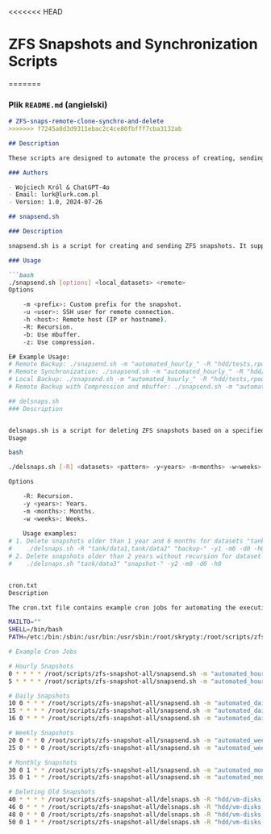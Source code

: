<<<<<<< HEAD
# ZFS Snapshots and Synchronization Scripts
=======

### Plik `README.md` (angielski)

```markdown
# ZFS-snaps-remote-clone-synchro-and-delete
>>>>>>> f7245a0d3d9311ebac2c4ce80fbfff7cba3132ab

## Description

These scripts are designed to automate the process of creating, sending, and deleting ZFS snapshots. They support both local and remote operations and include features for compression and buffering.

### Authors

- Wojciech Król & ChatGPT-4o
- Email: lurk@lurk.com.pl
- Version: 1.0, 2024-07-26

## snapsend.sh

### Description

snapsend.sh is a script for creating and sending ZFS snapshots. It supports both local and remote destinations, with options for recursion, compression, and buffering.

### Usage

```bash
./snapsend.sh [options] <local_datasets> <remote>
Options

    -m <prefix>: Custom prefix for the snapshot.
    -u <user>: SSH user for remote connection.
    -h <host>: Remote host (IP or hostname).
    -R: Recursion.
    -b: Use mbuffer.
    -z: Use compression.

E# Example Usage:
# Remote Backup: ./snapsend.sh -m "automated_hourly_" -R "hdd/tests,rpool/data/tests" "192.168.28.8:hdd/kopie"
# Remote Synchronization: ./snapsend.sh -m "automated_hourly_" -R "hdd/tests,rpool/data/tests" "192.168.28.8:"
# Local Backup: ./snapsend.sh -m "automated_hourly_" -R "hdd/tests,rpool/data/tests" "hdd/kopie"
# Remote Backup with Compression and mbuffer: ./snapsend.sh -m "automated_hourly_" -R -z -b "hdd/tests,rpool/data/tests" "192.168.28.8:hdd/kopie"

## delsnaps.sh
### Description


delsnaps.sh is a script for deleting ZFS snapshots based on a specified pattern and age.
Usage

bash

./delsnaps.sh [-R] <datasets> <pattern> -y<years> -m<months> -w<weeks> -d<days> -h<hours>

Options

    -R: Recursion.
    -y <years>: Years.
    -m <months>: Months.
    -w <weeks>: Weeks.
	
	Usage examples:
# 1. Delete snapshots older than 1 year and 6 months for datasets "tank/data1" and "tank/data2" recursively:
#    ./delsnaps.sh -R "tank/data1,tank/data2" "backup-" -y1 -m6 -d0 -h0
# 2. Delete snapshots older than 2 years without recursion for dataset "tank/data3":
#    ./delsnaps.sh "tank/data3" "snapshot-" -y2 -m0 -d0 -h0


cron.txt
Description

The cron.txt file contains example cron jobs for automating the execution of snapsend.sh and delsnaps.sh.

MAILTO=""
SHELL=/bin/bash
PATH=/etc:/bin:/sbin:/usr/bin:/usr/sbin:/root/skrypty:/root/scripts/zfs-snapshot-all

# Example Cron Jobs

# Hourly Snapshots
0 * * * * /root/scripts/zfs-snapshot-all/snapsend.sh -m "automated_hourly_" -R -z -b "rpool/data" "192.168.28.8:" 2>>/root/scripts/cron.log
5 * * * * /root/scripts/zfs-snapshot-all/snapsend.sh -m "automated_hourly_" -z -b "hdd/vm-disks/subvol-101-disk-0,hdd/vm-disks/subvol-101-disk-1,hdd/vm-disks/subvol-107-disk-0" "192.168.28.8:hdd/kopie" 2>>/root/scripts/cron.log

# Daily Snapshots
10 0 * * * /root/scripts/zfs-snapshot-all/snapsend.sh -m "automated_daily_" -R -z -b "rpool/data" "192.168.28.8:" 2>>/root/scripts/cron.log
15 * * * * /root/scripts/zfs-snapshot-all/snapsend.sh -m "automated_daily_" -z -b "hdd/vm-disks/subvol-101-disk-0,hdd/vm-disks/subvol-101-disk-1,hdd/vm-disks/subvol-107-disk-0" "192.168.28.8:hdd/kopie" 2>>/root/scripts/cron.log
16 0 * * * /root/scripts/zfs-snapshot-all/snapsend.sh -m "automated_daily_" "rpool/ROOT/pve-1" "192.168.28.8:hdd/kopie/pve1" 2>>/root/scripts/cron.log

# Weekly Snapshots
20 0 * * 0 /root/scripts/zfs-snapshot-all/snapsend.sh -m "automated_weekly_" -R -z -b "rpool/data" "192.168.28.8:" 2>>/root/scripts/cron.log
25 0 * * 0 /root/scripts/zfs-snapshot-all/snapsend.sh -m "automated_weekly_" -z -b "hdd/vm-disks/subvol-101-disk-0,hdd/vm-disks/subvol-101-disk-1,hdd/vm-disks/subvol-107-disk-0" "192.168.28.8:hdd/kopie" 2>>/root/scripts/cron.log

# Monthly Snapshots
30 0 1 * * /root/scripts/zfs-snapshot-all/snapsend.sh -m "automated_monthly_" -R -z -b "rpool/data" "192.168.28.8:" 2>>/root/scripts/cron.log
35 0 1 * * /root/scripts/zfs-snapshot-all/snapsend.sh -m "automated_monthly_" -z -b "hdd/vm-disks/subvol-101-disk-0,hdd/vm-disks/subvol-101-disk-1,hdd/vm-disks/subvol-107-disk-0" "192.168.28.8:hdd/kopie" 2>>/root/scripts/cron.log

# Deleting Old Snapshots
40 * * * * /root/scripts/zfs-snapshot-all/delsnaps.sh -R "hdd/vm-disks,rpool/data" "automated_hourly" -h24 2>>/root/scripts/cron.log
46 0 * * * /root/scripts/zfs-snapshot-all/delsnaps.sh -R "hdd/vm-disks,rpool/data" "automated_daily" -d30 2>>/root/scripts/cron.log
48 0 * * 0 /root/scripts/zfs-snapshot-all/delsnaps.sh -R "hdd/vm-disks,rpool/data" "automated_weekly" -w4 2>>/root/scripts/cron.log
50 0 1 * * /root/scripts/zfs-snapshot-all/delsnaps.sh -R "hdd/vm-disks,rpool/data" "automated_monthly" -m12 2>>/root/scripts/cron.log




